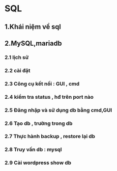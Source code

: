 # SQL
## 1.Khái niệm về sql
## 2.MySQL,mariadb
### 2.1 lịch sử
### 2.2 cài đặt
### 2.3 Công cụ kết nối : GUI , cmd
### 2.4 kiểm tra status , hđ trên port nào
### 2.5 Đăng nhập và sử dụng db bằng cmd,GUI
### 2.6 Tạo db , trường trong db
### 2.7 Thực hành backup , restore lại db
### 2.8 Truy vấn db : mysql
### 2.9 Cài wordpress show db
